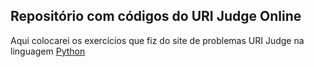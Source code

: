 ## Repositório com códigos do URI Judge Online

Aqui colocarei os exercícios que fiz do site de problemas URI Judge na linguagem [Python](www.python.org)